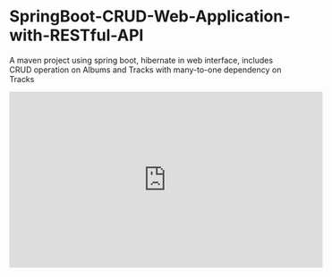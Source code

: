 # SpringBoot-CRUD-Web-Application-with-RESTful-API
A maven project using spring boot, hibernate in web interface, includes CRUD operation on Albums and Tracks with many-to-one dependency on Tracks

<iframe width="560" height="315" src="https://www.youtube.com/embed/27wS15C8-mQ" title="YouTube video player" frameborder="0" allow="accelerometer; autoplay; clipboard-write; encrypted-media; gyroscope; picture-in-picture" allowfullscreen></iframe>
